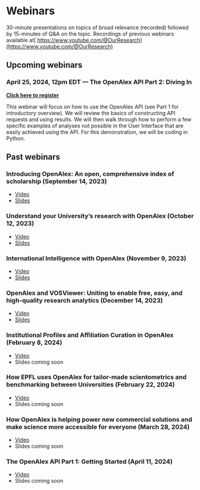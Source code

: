 # Webinars

30-minute presentations on topics of broad relevance (recorded) followed by 15-minutes of Q\&A on the topic. Recordings of previous webinars available at[ https://www.youtube.com/@OurResearch](https://www.youtube.com/@OurResearch)

## Upcoming webinars

### April 25, 2024, 12pm EDT — The OpenAlex API Part 2: Diving In <a href="#openalex-api-part-2" id="openalex-api-part-2"></a>

[**Click here to register**](https://zoom.us/webinar/register/WN\_Jtr5dZWuTgGojGC3yDRG5w)

This webinar will focus on how to use the OpenAlex API (see Part 1 for introductory overview). We will review the basics of constructing API requests and using results. We will then walk through how to perform a few specific examples of analyses not possible in the User Interface that are easily achieved using the API. For this demonstration, we will be coding in Python.

## Past webinars

### Introducing OpenAlex: An open, comprehensive index of scholarship (September 14, 2023)

* [Video](https://youtu.be/dKJgLK3wrTM)
* [Slides](https://openalex.org/Intro\_OpenAlex.pdf)

### Understand your University’s research with OpenAlex (October 12, 2023)

* [Video](https://youtu.be/FbbeUGd6i-4)
* [Slides](https://openalex.org/Research.pdf)

### International Intelligence with OpenAlex (November 9, 2023)

* [Video](https://youtu.be/Ylr7xa7AMq8)
* [Slides](https://openalex.org/OpenAlex\_Webinar\_International.pdf)

### OpenAlex and VOSViewer: Uniting to enable free, easy, and high-quality research analytics (December 14, 2023)

* [Video](https://youtu.be/MfwFzLQmUwo)
* [Slides](https://openalex.org/Visualizing\_Science\_Using\_OpenAlex\_and\_VOSviewer.pdf)

### Institutional Profiles and Affiliation Curation in OpenAlex (February 8, 2024) <a href="#institutional-profiles-and-affiliation-curation" id="institutional-profiles-and-affiliation-curation"></a>

* [Video](https://youtu.be/pe1fJCyu3mE)
* Slides coming soon

### How EPFL uses OpenAlex for tailor-made scientometrics and benchmarking between Universities (February 22, 2024) <a href="#how-epfl-uses-openalex" id="how-epfl-uses-openalex"></a>

* [Video](https://youtu.be/DgQgbLN\_uPc)
* Slides coming soon

### How OpenAlex is helping power new commercial solutions and make science more accessible for everyone (March 28, 2024) <a href="#commercial-orgs-1" id="commercial-orgs-1"></a>

* [Video](https://youtu.be/leJP-pDfSsQ)
* Slides coming soon

### The OpenAlex API Part 1: Getting Started (April 11, 2024) <a href="#openalex-api-part-1" id="openalex-api-part-1"></a>

* [Video](https://youtu.be/ycoHc8flx8U)
* Slides coming soon

